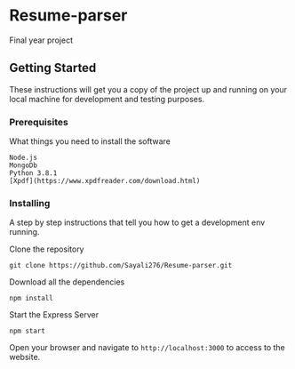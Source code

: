 # Resume-parser

Final year project

## Getting Started

These instructions will get you a copy of the project up and running on your local machine for development and testing purposes. 
### Prerequisites

What things you need to install the software 

```
Node.js
MongoDb
Python 3.8.1
[Xpdf](https://www.xpdfreader.com/download.html)
```

### Installing

A step by step instructions that tell you how to get a development env running.

Clone the repository

```
git clone https://github.com/Sayali276/Resume-parser.git
```

Download all the dependencies

```
npm install
```

Start the Express Server

```
npm start
```

Open your browser and navigate to `http://localhost:3000` to access to the website.
